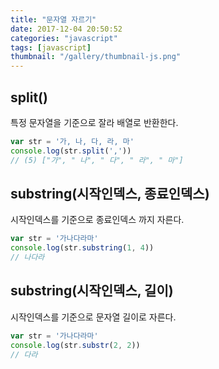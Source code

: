 ```yaml
---
title: "문자열 자르기"
date: 2017-12-04 20:50:52
categories: "javascript"
tags: [javascript]
thumbnail: "/gallery/thumbnail-js.png"
---
```



## split()

특정 문자열을 기준으로 잘라 배열로 반환한다.

```javascript
var str = '가, 나, 다, 라, 마'
console.log(str.split(','))
// (5) ["가", " 나", " 다", " 라", " 마"]
```

<!-- more -->

## substring(시작인덱스, 종료인덱스)

시작인덱스를 기준으로 종료인덱스 까지 자른다.

```javascript
var str = '가나다라마'
console.log(str.substring(1, 4))
// 나다라
```

## substring(시작인덱스, 길이)

시작인덱스를 기준으로 문자열 길이로 자른다.

```javascript
var str = '가나다라마'
console.log(str.substr(2, 2))
// 다라
```

